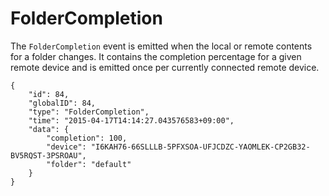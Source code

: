 FolderCompletion
================

The `FolderCompletion` event is emitted when the local or remote
contents for a folder changes. It contains the completion percentage for
a given remote device and is emitted once per currently connected remote
device.

``` {.sourceCode .json}
{
    "id": 84,
    "globalID": 84,
    "type": "FolderCompletion",
    "time": "2015-04-17T14:14:27.043576583+09:00",
    "data": {
        "completion": 100,
        "device": "I6KAH76-66SLLLB-5PFXSOA-UFJCDZC-YAOMLEK-CP2GB32-BV5RQST-3PSROAU",
        "folder": "default"
    }
}
```

